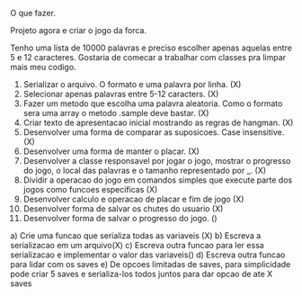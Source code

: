 O que fazer.

Projeto agora e criar o jogo da forca.

Tenho uma lista de 10000 palavras e preciso escolher apenas aquelas entre 5 e 12
caracteres. Gostaria de comecar a trabalhar com classes pra limpar mais meu codigo.

1. Serializar o arquivo. O formato e uma palavra por linha. (X)
2. Selecionar apenas palavras entre 5-12 caracters. (X)
3. Fazer um metodo que escolha uma palavra aleatoria. Como o formato sera uma array
o metodo .sample deve bastar. (X)
4. Criar texto de apresentacao inicial mostrando as regras de hangman. (X)
5. Desenvolver uma forma de comparar as suposicoes. Case insensitive. (X)
6. Desenvolver uma forma de manter o placar. (X)
7. Desenvolver a classe responsavel por jogar o jogo, mostrar o progresso do jogo, o local das palavras e o tamanho 
representado por _. (X)
8. Dividir a operacao do jogo em comandos simples que execute parte dos jogos como funcoes especificas (X)
9. Desenvolver calculo e operacao de placar e fim de jogo (X)
10. Desenvolver forma de salvar os chutes do usuario (X)
11. Desenvolver forma de salvar o progresso do jogo. ()


a) Crie uma funcao que serializa todas as variaveis (X)
b) Escreva a serializacao em um arquivo(X)
c) Escreva outra funcao para ler essa serializacao e implementar o valor das variaveis()
d) Escreva outra funcao para lidar com os saves
e) De opcoes limitadas de saves, para simplicidade pode criar 5 saves e serializa-los todos juntos para dar opcao de ate X saves

